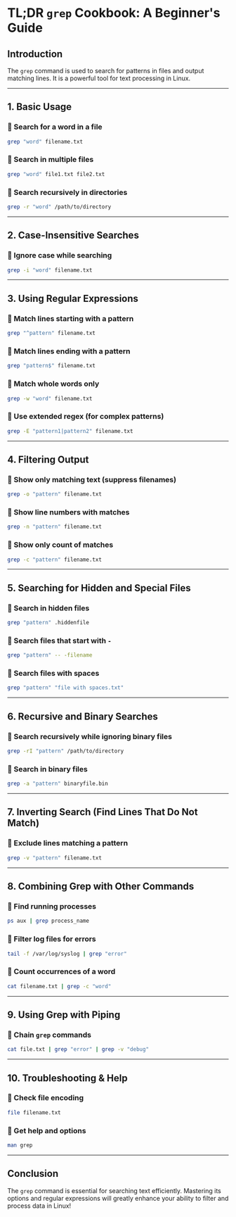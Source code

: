 # TL;DR `grep` Cookbook: A Beginner's Guide

## Introduction
The `grep` command is used to search for patterns in files and output matching lines. It is a powerful tool for text processing in Linux.

---

## 1. **Basic Usage**
### 🔹 Search for a word in a file
```sh
grep "word" filename.txt
```

### 🔹 Search in multiple files
```sh
grep "word" file1.txt file2.txt
```

### 🔹 Search recursively in directories
```sh
grep -r "word" /path/to/directory
```

---

## 2. **Case-Insensitive Searches**
### 🔹 Ignore case while searching
```sh
grep -i "word" filename.txt
```

---

## 3. **Using Regular Expressions**
### 🔹 Match lines starting with a pattern
```sh
grep "^pattern" filename.txt
```

### 🔹 Match lines ending with a pattern
```sh
grep "pattern$" filename.txt
```

### 🔹 Match whole words only
```sh
grep -w "word" filename.txt
```

### 🔹 Use extended regex (for complex patterns)
```sh
grep -E "pattern1|pattern2" filename.txt
```

---

## 4. **Filtering Output**
### 🔹 Show only matching text (suppress filenames)
```sh
grep -o "pattern" filename.txt
```

### 🔹 Show line numbers with matches
```sh
grep -n "pattern" filename.txt
```

### 🔹 Show only count of matches
```sh
grep -c "pattern" filename.txt
```

---

## 5. **Searching for Hidden and Special Files**
### 🔹 Search in hidden files
```sh
grep "pattern" .hiddenfile
```

### 🔹 Search files that start with `-`
```sh
grep "pattern" -- -filename
```

### 🔹 Search files with spaces
```sh
grep "pattern" "file with spaces.txt"
```

---

## 6. **Recursive and Binary Searches**
### 🔹 Search recursively while ignoring binary files
```sh
grep -rI "pattern" /path/to/directory
```

### 🔹 Search in binary files
```sh
grep -a "pattern" binaryfile.bin
```

---

## 7. **Inverting Search (Find Lines That Do Not Match)**
### 🔹 Exclude lines matching a pattern
```sh
grep -v "pattern" filename.txt
```

---

## 8. **Combining Grep with Other Commands**
### 🔹 Find running processes
```sh
ps aux | grep process_name
```

### 🔹 Filter log files for errors
```sh
tail -f /var/log/syslog | grep "error"
```

### 🔹 Count occurrences of a word
```sh
cat filename.txt | grep -c "word"
```

---

## 9. **Using Grep with Piping**
### 🔹 Chain `grep` commands
```sh
cat file.txt | grep "error" | grep -v "debug"
```

---

## 10. **Troubleshooting & Help**
### 🔹 Check file encoding
```sh
file filename.txt
```

### 🔹 Get help and options
```sh
man grep
```

---

## Conclusion
The `grep` command is essential for searching text efficiently. Mastering its options and regular expressions will greatly enhance your ability to filter and process data in Linux!

